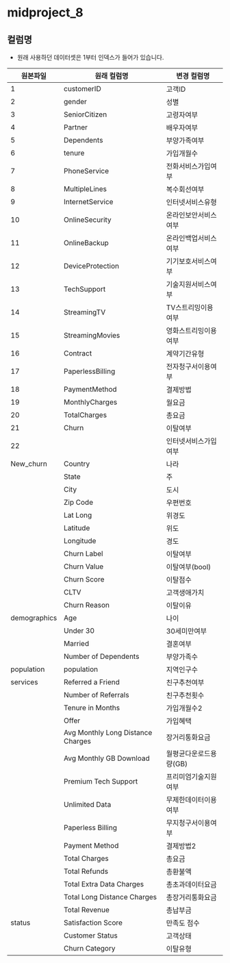 # midproject_8
## 컬럼명
- 원래 사용하던 데이터셋은 1부터 인덱스가 들어가 있습니다.

| 원본파일       | 원래 컬럼명                        | 변경 컬럼명               |
|----------------|---------------------------------|-------------------------|
| 1              | customerID                      | 고객ID                   |
| 2              | gender                          | 성별                     |
| 3              | SeniorCitizen                   | 고령자여부                 |
| 4              | Partner                         | 배우자여부                 |
| 5              | Dependents                      | 부양가족여부               |
| 6              | tenure                          | 가입개월수                 |
| 7              | PhoneService                    | 전화서비스가입여부           |
| 8              | MultipleLines                   | 복수회선여부               |
| 9              | InternetService                 | 인터넷서비스유형             |
| 10             | OnlineSecurity                  | 온라인보안서비스여부          |
| 11             | OnlineBackup                    | 온라인백업서비스여부          |
| 12             | DeviceProtection                | 기기보호서비스여부           |
| 13             | TechSupport                     | 기술지원서비스여부           |
| 14             | StreamingTV                     | TV스트리밍이용여부           |
| 15             | StreamingMovies                 | 영화스트리밍이용여부          |
| 16             | Contract                        | 계약기간유형               |
| 17             | PaperlessBilling                | 전자청구서이용여부           |
| 18             | PaymentMethod                   | 결제방법                  |
| 19             | MonthlyCharges                  | 월요금                   |
| 20             | TotalCharges                    | 총요금                   |
| 21             | Churn                           | 이탈여부                  |
| 22             |                                 | 인터넷서비스가입여부          |
| New_churn      | Country                         | 나라                     |
|                | State                           | 주                      |
|                | City                            | 도시                     |
|                | Zip Code                        | 우편번호                   |
|                | Lat Long                        | 위경도                    |
|                | Latitude                        | 위도                     |
|                | Longitude                       | 경도                     |
|                | Churn Label                     | 이탈여부                  |
|                | Churn Value                     | 이탈여부(bool)             |
|                | Churn Score                     | 이탈점수                   |
|                | CLTV                            | 고객생애가치                |
|                | Churn Reason                    | 이탈이유                   |
| demographics   | Age                             | 나이                     |
|                | Under 30                        | 30세미만여부                |
|                | Married                         | 결혼여부                   |
|                | Number of Dependents            | 부양가족수                  |
| population     | population                      | 지역인구수                  |
| services       | Referred a Friend               | 친구추천여부                 |
|                | Number of Referrals             | 친구추천횟수                 |
|                | Tenure in Months                | 가입개월수2                 |
|                | Offer                           | 가입혜택                   |
|                | Avg Monthly Long Distance Charges | 장거리통화요금              |
|                | Avg Monthly GB Download         | 월평균다운로드용량(GB)        |
|                | Premium Tech Support            | 프리미엄기술지원여부           |
|                | Unlimited Data                  | 무제한데이터이용여부          |
|                | Paperless Billing               | 무지청구서이용여부            |
|                | Payment Method                  | 결제방법2                  |
|                | Total Charges                   | 총요금                    |
|                | Total Refunds                   | 총환불액                   |
|                | Total Extra Data Charges        | 총초과데이터요금              |
|                | Total Long Distance Charges     | 총장거리통화요금              |
|                | Total Revenue                   | 총납부금                   |
| status         | Satisfaction Score              | 만족도 점수                 |
|                | Customer Status                 | 고객상태                   |
|                | Churn Category                  | 이탈유형                   |
